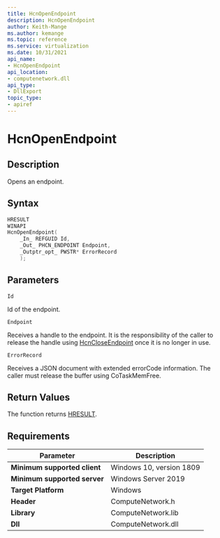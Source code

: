 ```yaml
---
title: HcnOpenEndpoint
description: HcnOpenEndpoint
author: Keith-Mange
ms.author: kemange
ms.topic: reference
ms.service: virtualization
ms.date: 10/31/2021
api_name:
- HcnOpenEndpoint
api_location:
- computenetwork.dll
api_type:
- DllExport
topic_type:
- apiref
---
```

# HcnOpenEndpoint

## Description

Opens an endpoint.

## Syntax

```cpp
HRESULT
WINAPI
HcnOpenEndpoint(
    _In_ REFGUID Id,
    _Out_ PHCN_ENDPOINT Endpoint,
    _Outptr_opt_ PWSTR* ErrorRecord
    );
```

## Parameters

`Id`

Id of the endpoint.

`Endpoint`

Receives a handle to the endpoint. It is the responsibility of the caller to release the handle using [HcnCloseEndpoint](./HcnCloseEndpoint.md) once it is no longer in use.

`ErrorRecord`

Receives a JSON document with extended errorCode information. The caller must release the buffer using CoTaskMemFree.

## Return Values

The function returns [HRESULT](./HCNHResult.md).

## Requirements

|Parameter|Description|
|---|---|
| **Minimum supported client** | Windows 10, version 1809 |
| **Minimum supported server** | Windows Server 2019 |
| **Target Platform** | Windows |
| **Header** | ComputeNetwork.h |
| **Library** | ComputeNetwork.lib |
| **Dll** | ComputeNetwork.dll |





